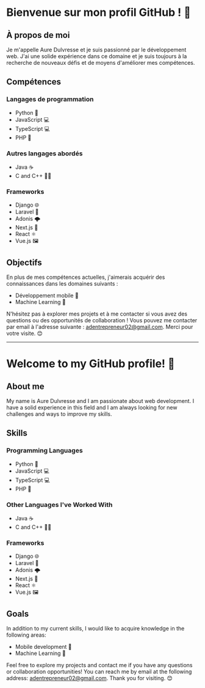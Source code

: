 # Bienvenue sur mon profil GitHub ! 👋

## À propos de moi

Je m'appelle Aure Dulvresse et je suis passionné par le développement web. J'ai une solide expérience dans ce domaine et je suis toujours à la recherche de nouveaux défis et de moyens d'améliorer mes compétences.

## Compétences

### Langages de programmation

- Python 🐍
- JavaScript 💻
- TypeScript 💻
- PHP 🚀

### Autres langages abordés

- Java ☕
- C and C++ 🧑‍💻

### Frameworks

- Django 🌐
- Laravel 🚀
- Adonis 🌩️
- Next.js 🚀
- React ⚛️
- Vue.js 🖼️

## Objectifs

En plus de mes compétences actuelles, j'aimerais acquérir des connaissances dans les domaines suivants :

- Développement mobile 📱
- Machine Learning 🤖

N'hésitez pas à explorer mes projets et à me contacter si vous avez des questions ou des opportunités de collaboration ! Vous pouvez me contacter par email à l'adresse suivante : adentrepreneur02@gmail.com. Merci pour votre visite. 😊


---

# Welcome to my GitHub profile! 👋

## About me

My name is Aure Dulvresse and I am passionate about web development. I have a solid experience in this field and I am always looking for new challenges and ways to improve my skills.

## Skills

### Programming Languages

- Python 🐍
- JavaScript 💻
- TypeScript 💻
- PHP 🚀

### Other Languages I've Worked With

- Java ☕
- C and C++ 🧑‍💻

### Frameworks

- Django 🌐
- Laravel 🚀
- Adonis 🌩️
- Next.js 🚀
- React ⚛️
- Vue.js 🖼️

## Goals

In addition to my current skills, I would like to acquire knowledge in the following areas:

- Mobile development 📱
- Machine Learning 🤖

Feel free to explore my projects and contact me if you have any questions or collaboration opportunities! You can reach me by email at the following address: adentrepreneur02@gmail.com. Thank you for visiting. 😊

<!---
AureDulvresse/AureDulvresse is a ✨ special ✨ repository because its `README.md` (this file) appears on your GitHub profile.
You can click the Preview link to take a look at your changes.
--->
